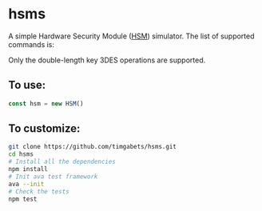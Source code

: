 # hsms

A simple Hardware Security Module ([HSM](https://en.wikipedia.org/wiki/Hardware_security_module)) simulator. 
The list of supported commands is:

Only the double-length key 3DES operations are supported.


## To use:
```javascript
const hsm = new HSM()

```

## To customize:

```bash
git clone https://github.com/timgabets/hsms.git
cd hsms
# Install all the dependencies
npm install
# Init ava test framework
ava --init
# Check the tests
npm test
```
